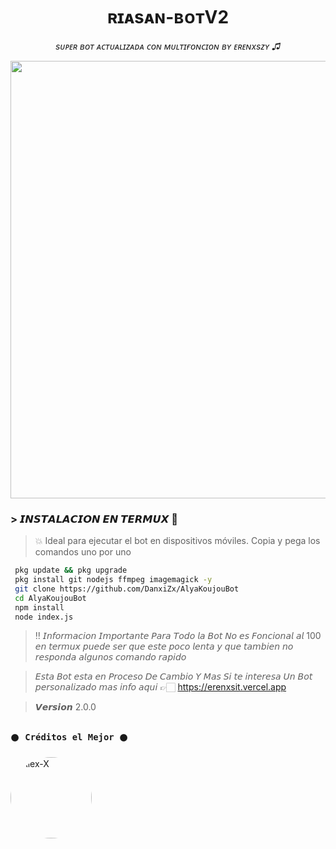 ﻿<h1 align="center">ʀɪᴀsᴀɴ-ʙᴏᴛV2</h1>  
<p align="center"><i>sᴜᴘᴇʀ ʙᴏᴛ ᴀᴄᴛᴜᴀʟɪᴢᴀᴅᴀ ᴄᴏɴ ᴍᴜʟᴛɪғᴏɴᴄɪᴏɴ ʙʏ ᴇʀᴇɴxsᴢʏ ♫︎</i></p>

<p align="center">
  <img src="https://files.catbox.moe/vlgja6.jpg" width="700"/>
</p>


### > 𝙄𝙉𝙎𝙏𝘼𝙇𝘼𝘾𝙄𝙊𝙉 𝙀𝙉 𝙏𝙀𝙍𝙈𝙐𝙓 💠

> 💥 Ideal para ejecutar el bot en dispositivos móviles. Copia y pega los comandos uno por uno

```bash
 pkg update && pkg upgrade
 pkg install git nodejs ffmpeg imagemagick -y
 git clone https://github.com/DanxiZx/AlyaKoujouBot
 cd AlyaKoujouBot 
 npm install
 node index.js
```
> ‼️ 𝘐𝘯𝘧𝘰𝘳𝘮𝘢𝘤𝘪𝘰𝘯 𝘐𝘮𝘱𝘰𝘳𝘵𝘢𝘯𝘵𝘦 𝘗𝘢𝘳𝘢 𝘛𝘰𝘥𝘰 𝘭𝘢 𝘉𝘰𝘵 𝘕𝘰 𝘦𝘴 𝘍𝘰𝘯𝘤𝘪𝘰𝘯𝘢𝘭 𝘢𝘭 100 𝘦𝘯 𝘵𝘦𝘳𝘮𝘶𝘹 𝘱𝘶𝘦𝘥𝘦 𝘴𝘦𝘳 𝘲𝘶𝘦 𝘦𝘴𝘵𝘦 𝘱𝘰𝘤𝘰 𝘭𝘦𝘯𝘵𝘢 𝘺 𝘲𝘶𝘦 𝘵𝘢𝘮𝘣𝘪𝘦𝘯 𝘯𝘰 𝘳𝘦𝘴𝘱𝘰𝘯𝘥𝘢 𝘢𝘭𝘨𝘶𝘯𝘰𝘴 𝘤𝘰𝘮𝘢𝘯𝘥𝘰 𝘳𝘢𝘱𝘪𝘥𝘰 


> 𝘌𝘴𝘵𝘢 𝘉𝘰𝘵 𝘦𝘴𝘵𝘢 𝘦𝘯 𝘗𝘳𝘰𝘤𝘦𝘴𝘰 𝘋𝘦 𝘊𝘢𝘮𝘣𝘪𝘰 𝘠 𝘔𝘢𝘴 𝘚𝘪 𝘵𝘦 𝘪𝘯𝘵𝘦𝘳𝘦𝘴𝘢 𝘜𝘯 𝘉𝘰𝘵 𝘱𝘦𝘳𝘴𝘰𝘯𝘢𝘭𝘪𝘻𝘢𝘥𝘰 𝘮𝘢𝘴 𝘪𝘯𝘧𝘰 𝘢𝘲𝘶𝘪 👉🏻 https://erenxsit.vercel.app

> 𝙑𝙚𝙧𝙨𝙞𝙤𝙣 2.0.0


### **`𒊹︎︎︎ Créditos el Mejor 𒊹︎︎︎ `**
<a href="https://github.com/Elpapiema" style="display:inline-block; text-decoration: none;">
    <img src="https://github.com/Elpapiema.png" width="130" height="130" alt="Alex-X" style="border-radius: 50%;"/>
</a>
